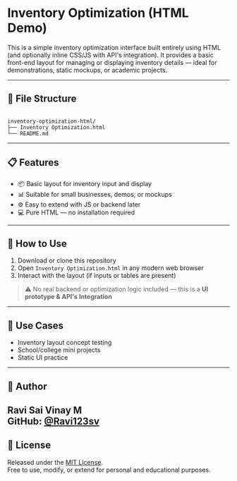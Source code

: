 # Inventory Optimization (HTML Demo)

This is a simple inventory optimization interface built entirely using HTML (and optionally inline CSS/JS with API's integration). It provides a basic front-end layout for managing or displaying inventory details — ideal for demonstrations, static mockups, or academic projects.

---

## 📁 File Structure

```

inventory-optimization-html/
├── Inventory Optimization.html
└── README.md

```

---

## 📋 Features

- 📦 Basic layout for inventory input and display
- 📊 Suitable for small businesses, demos, or mockups
- ⚙️ Easy to extend with JS or backend later
- 💻 Pure HTML — no installation required

---

## 🚀 How to Use

1. Download or clone this repository
2. Open `Inventory Optimization.html` in any modern web browser
3. Interact with the layout (if inputs or tables are present)

> ⚠️ No real backend or optimization logic included — this is a **UI prototype & API's Integration**

---

## 🎯 Use Cases

- Inventory layout concept testing
- School/college mini projects
- Static UI practice

---

## 👤 Author

**Ravi Sai Vinay M**  
GitHub: [@Ravi123sv](https://github.com/Ravi123sv)  
---

## 📘 License

Released under the [MIT License](LICENSE).  
Free to use, modify, or extend for personal and educational purposes.
```

